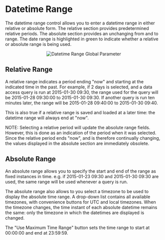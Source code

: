 # Datetime Range

The datetime range control allows you to enter a datetime range in
either relative or absolute form. The relative section provides
predetermined relative periods. The absolute section provides an
unchanging from and to range. The date range is highlighted in green to
indicate whether a relative or absolute range is being used.

<div style="text-align: center">

<img src="../ext/docs/CoreDataAccessView/src/au/gov/asd/tac/constellation/views/dataaccess/resources/DataAccessDatetimeRange.png" alt="Datetime Range Global
Parameter" />

</div>

## Relative Range

A relative range indicates a period ending "now" and starting at the
indicated time in the past. For example, if 2 days is selected, and a
data access query is run at 2015-01-30 09:30, the range used for the
query will be 2015-01-28 09:30:00 to 2015-01-30 09:30. If another query
is run ten minutes later, the range will be 2015-01-28 09:40:00 to
2015-01-30 09:40.

This is also true if a relative range is saved and loaded at a later
time: the datetime range will always end at "now".

NOTE: Selecting a relative period will update the absolute range fields.
However, this is done as an indication of the period when it was
selected. Since the relative period ends "now", and is therefore
continually changing, the values displayed in the absolute section are
immediately obsolete.

## Absolute Range

An absolute range allows you to specify the start and end of the range
as fixed instances in time. e.g. if 2015-01-23 09:30 and
2015-01-30 09:30 are used, the same range will be used whenever a query
is run.

The absolute range also allows to you select a timezone to be used to
display the absolute time range. A drop-down list contains all available
timezones, with convenience buttons for UTC and local timezones. When
the timezone changes, the time instant of each absolute datetime remains
the same: only the timezone in which the datetimes are displayed is
changed.

The "Use Maximum Time Range" button sets the time range to start at
00:00:00 and end at 23:59:59.
